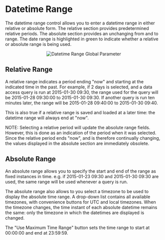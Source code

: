 # Datetime Range

The datetime range control allows you to enter a datetime range in
either relative or absolute form. The relative section provides
predetermined relative periods. The absolute section provides an
unchanging from and to range. The date range is highlighted in green to
indicate whether a relative or absolute range is being used.

<div style="text-align: center">

<img src="../ext/docs/CoreDataAccessView/src/au/gov/asd/tac/constellation/views/dataaccess/resources/DataAccessDatetimeRange.png" alt="Datetime Range Global
Parameter" />

</div>

## Relative Range

A relative range indicates a period ending "now" and starting at the
indicated time in the past. For example, if 2 days is selected, and a
data access query is run at 2015-01-30 09:30, the range used for the
query will be 2015-01-28 09:30:00 to 2015-01-30 09:30. If another query
is run ten minutes later, the range will be 2015-01-28 09:40:00 to
2015-01-30 09:40.

This is also true if a relative range is saved and loaded at a later
time: the datetime range will always end at "now".

NOTE: Selecting a relative period will update the absolute range fields.
However, this is done as an indication of the period when it was
selected. Since the relative period ends "now", and is therefore
continually changing, the values displayed in the absolute section are
immediately obsolete.

## Absolute Range

An absolute range allows you to specify the start and end of the range
as fixed instances in time. e.g. if 2015-01-23 09:30 and
2015-01-30 09:30 are used, the same range will be used whenever a query
is run.

The absolute range also allows to you select a timezone to be used to
display the absolute time range. A drop-down list contains all available
timezones, with convenience buttons for UTC and local timezones. When
the timezone changes, the time instant of each absolute datetime remains
the same: only the timezone in which the datetimes are displayed is
changed.

The "Use Maximum Time Range" button sets the time range to start at
00:00:00 and end at 23:59:59.
